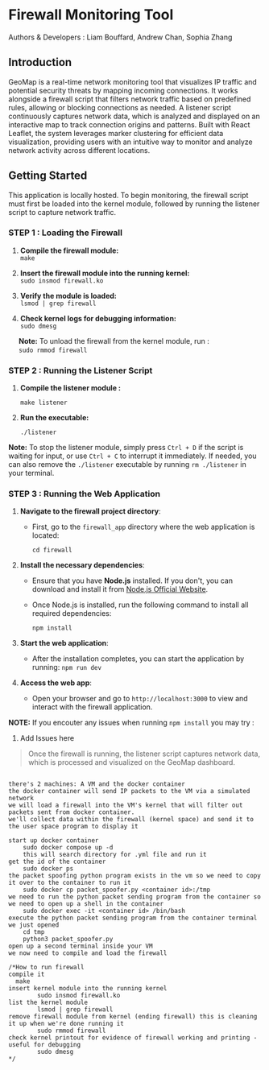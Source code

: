 # Firewall Monitoring Tool
Authors & Developers : Liam Bouffard, Andrew Chan, Sophia Zhang

## Introduction 
GeoMap is a real-time network monitoring tool that visualizes IP traffic and potential security threats by mapping incoming connections. It works alongside a firewall script that filters network traffic based on predefined rules, allowing or blocking connections as needed. A listener script continuously captures network data, which is analyzed and displayed on an interactive map to track connection origins and patterns. Built with React Leaflet, the system leverages marker clustering for efficient data visualization, providing users with an intuitive way to monitor and analyze network activity across different locations.

## Getting Started  
This application is locally hosted. To begin monitoring, the firewall script must first be loaded into the kernel module, followed by running the listener script to capture network traffic.  

### STEP 1 :  Loading the Firewall  

1. **Compile the firewall module:**  
    `make`

2. **Insert the firewall module into the running kernel:**  
   `sudo insmod firewall.ko`  

3. **Verify the module is loaded:**  
   `lsmod | grep firewall`

4. **Check kernel logs for debugging information:**  
    `sudo dmesg`

 $\quad$ **Note:** To unload the firewall from the kernel module, run :  
   $\quad$  `sudo rmmod firewall`

### STEP 2 : Running the Listener Script
1. **Compile the listener module :**

    `make listener`

2. **Run the executable:**

    `./listener`

**Note:** To stop the listener module, simply press `Ctrl + D` if the script is waiting for input, or use `Ctrl + C` to interrupt it immediately. If needed, you can also remove the `./listener` executable by running `rm ./listener` in your terminal.

### STEP 3 : Running the Web Application 

1. **Navigate to the firewall project directory**:
    
    - First, go to the `firewall_app` directory where the web application is located:

      `cd firewall`

2. **Install the necessary dependencies**:
    - Ensure that you have **Node.js** installed. If you don't, you can download and install it from [Node.js Official Website](https://nodejs.org/).
    - Once Node.js is installed, run the following command to install all required dependencies:

      `npm install`

3. **Start the web application**:
    - After the installation completes, you can start the application by running:
      `npm run dev`

4. **Access the web app**:
    - Open your browser and go to `http://localhost:3000` to view and interact with the firewall application.

**NOTE:** If you encouter any issues when running `npm install` you may try : 
1. Add Issues here


> Once the firewall is running, the listener script captures network data, which is processed and visualized on the GeoMap dashboard.
```

there's 2 machines: A VM and the docker container
the docker container will send IP packets to the VM via a simulated network
we will load a firewall into the VM's kernel that will filter out packets sent from docker container.
we'll collect data within the firewall (kernel space) and send it to the user space program to display it

start up docker container
    sudo docker compose up -d
    this will search directory for .yml file and run it
get the id of the container
    sudo docker ps
the packet spoofing python program exists in the vm so we need to copy it over to the container to run it
    sudo docker cp packet_spoofer.py <container id>:/tmp
we need to run the python packet sending program from the container so we need to open up a shell in the container
    sudo docker exec -it <container id> /bin/bash
execute the python packet sending program from the container terminal we just opened
    cd tmp
    python3 packet_spoofer.py
open up a second terminal inside your VM
we now need to compile and load the firewall

/*How to run firewall
compile it
  make
insert kernel module into the running kernel
        sudo insmod firewall.ko
list the kernel module
        lsmod | grep firewall
remove firewall module from kernel (ending firewall) this is cleaning it up when we're done running it
        sudo rmmod firewall
check kernel printout for evidence of firewall working and printing - useful for debugging
        sudo dmesg
*/
